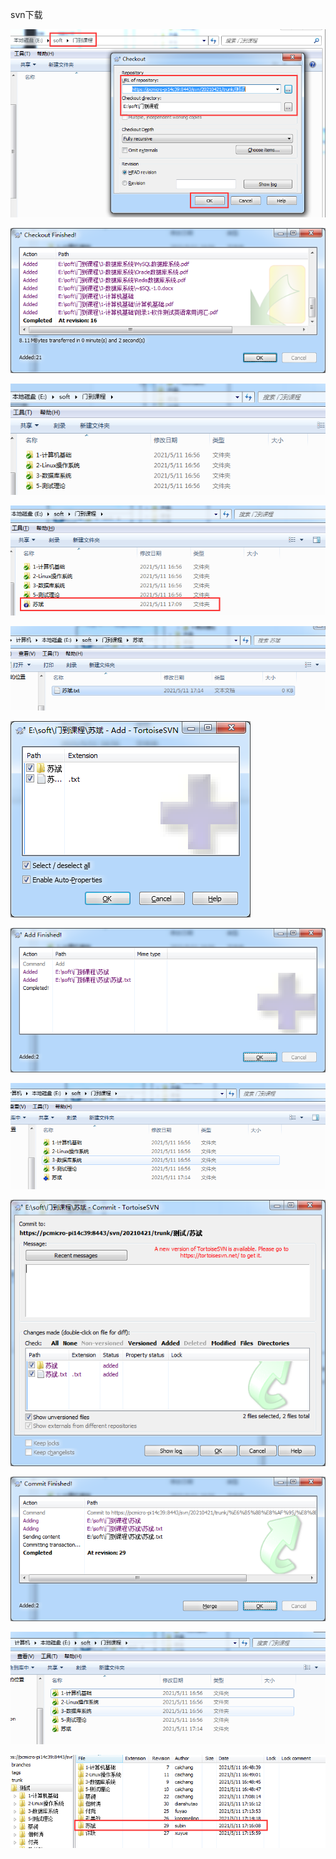 svn下载

![](svn下载.assets/作业.png)

![](svn下载.assets/作业2.png)

![](svn下载.assets/作业3.png)

![](svn下载.assets/作业4.png)

![](svn下载.assets/作业5.png)

![作业6](svn下载.assets/作业6.png)

![作业7](svn下载.assets/作业7.png)

![作业8](svn下载.assets/作业8.png)

![作业9](svn下载.assets/作业9.png)

![作业10](svn下载.assets/作业10.png)

![作业11](svn下载.assets/作业11.png)

![](svn下载.assets/作业12.png)





